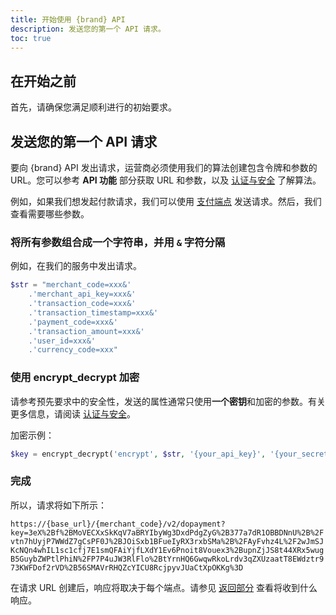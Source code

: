 ```yaml
---
title: 开始使用 {brand} API
description: 发送您的第一个 API 请求。
toc: true
---
```


## 在开始之前

首先，请确保您满足顺利进行的初始要求。

## 发送您的第一个 API 请求

要向 {brand} API 发出请求，运营商必须使用我们的算法创建包含令牌和参数的 URL。您可以参考 **API 功能** 部分获取 URL 和参数，以及 [认证与安全](/api/authentication) 了解算法。

例如，如果我们想发起付款请求，我们可以使用 [支付端点](/api/payment) 发送请求。然后，我们查看需要哪些参数。

<x-steps>

### 将所有参数组合成一个字符串，并用 `&` 字符分隔

例如，在我们的服务中发出请求。

```php title="组合参数"
$str = "merchant_code=xxx&'
    .'merchant_api_key=xxx&'
    .'transaction_code=xxx&'
    .'transaction_timestamp=xxx&'
    .'payment_code=xxx&'
    .'transaction_amount=xxx&'
    .'user_id=xxx&'
    .'currency_code=xxx"
```

### 使用 encrypt_decrypt 加密

请参考预先要求中的安全性，发送的属性通常只使用**一个密钥**和加密的参数。有关更多信息，请阅读 [认证与安全](/api/authentication)。

加密示例：

```php title="加密"
$key = encrypt_decrypt('encrypt', $str, '{your_api_key}', '{your_secret_key}')
```

### 完成

所以，请求将如下所示：

`https://{base_url}/{merchant_code}/v2/dopayment?key=3eX%2Bf%2BMoVECXxSkKqV7aBRYIbyWg3DxdPdgZyG%2B377a7dR1OBBDNnU%2B%2Fvtn7hUyjP7WWdZ7gCsPF0J%2BJOiSxb1BFueIyRX3rxbSMa%2B%2FAyFvhz4L%2F2wJmSJKcNQn4whIL1sc1cfj7E1smQFAiYjfLXdY1Ev6Pnoit8Vouex3%2BupnZjJS8t44XRx5wugB5GuybZWPtlPhiN%2FP7P4uJW3RlFlo%2BtYrnHQ6GwqwRkoLrdv3qZXUzaatT8EWdztr973KWFDof2rVD%2B56SMAVrRHQZcYICU8RcjpyvJUaCtXpOKKg%3D`

</x-steps>

在请求 URL 创建后，响应将取决于每个端点。请参见 [返回部分](/api/payment#return) 查看将收到什么响应。
